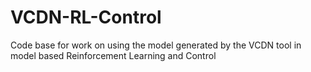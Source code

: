 # VCDN-RL-Control
Code base for work on using the model generated by the VCDN tool in model based Reinforcement Learning and Control
